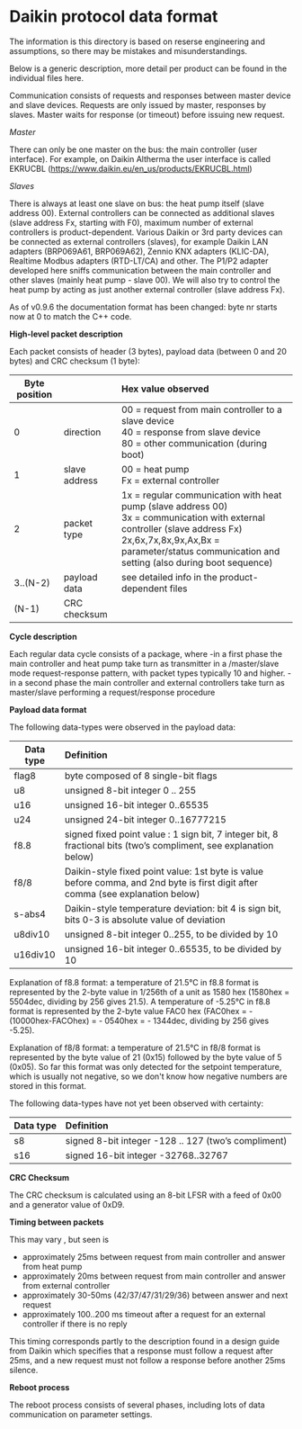 # Daikin protocol data format

The information is this directory is based on reserse engineering and assumptions, so there may be mistakes and misunderstandings.

Below is a generic description, more detail per product can be found in the individual files here.

Communication consists of requests and responses between master device and slave devices. Requests are only issued by master, responses by slaves. Master waits for response (or timeout) before issuing new request. 

*Master*

There can only be one master on the bus: the main controller (user interface). For example, on Daikin Altherma the user interface is called EKRUCBL (https://www.daikin.eu/en_us/products/EKRUCBL.html)

*Slaves*

There is always at least one slave on bus: the heat pump itself (slave address 00). External controllers can be connected as additional slaves (slave address Fx, starting with F0), maximum number of external controllers is product-dependent. Various Daikin or 3rd party devices can be connected as external controllers (slaves), for example Daikin LAN adapters (BRP069A61, BRP069A62), Zennio KNX adapters (KLIC-DA), Realtime Modbus adapters (RTD-LT/CA) and other.
The P1/P2 adapter developed here sniffs communication between the main controller and other slaves (mainly heat pump - slave 00). We will also try to control the heat pump by acting as just another external controller (slave address Fx).

As of v0.9.6 the documentation format has been changed: byte nr starts now at 0 to match the C++ code.

**High-level packet description**

Each packet consists of header (3 bytes), payload data (between 0 and 20 bytes) and CRC checksum (1 byte):


| Byte position       |             | Hex value observed         |
|---------------|:------------------------------|:---------------|
|  0            | direction                | 00 = request from main controller to a slave device<br>  40 = response from slave device<br> 80 = other communication (during boot)
|  1            | slave address                 | 00 = heat pump<br>Fx = external controller 
|  2            | packet type                   | 1x = regular communication with heat pump (slave address 00)  <br> 3x = communication with external controller (slave address Fx)  <br> 2x,6x,7x,8x,9x,Ax,Bx = parameter/status communication and setting (also during boot sequence)
|  3..(N-2)     | payload data                           | see detailed info in the product-dependent files
|  (N-1)        | CRC checksum                           | 


**Cycle description**

Each regular data cycle consists of a package, where
-in a first phase the main controller and heat pump take turn as transmitter in a /master/slave mode request-response pattern, with packet types typically 10 and higher. 
-in a second phase the main controller and external controllers take turn as master/slave performing a request/response procedure

**Payload data format**

The following data-types were observed in the payload data:

| Data type     | Definition                     |
|---------------|:-------------------------------|
| flag8         | byte composed of 8 single-bit flags
| u8            | unsigned 8-bit integer 0 .. 255
| u16           | unsigned 16-bit integer 0..65535
| u24           | unsigned 24-bit integer 0..16777215
| f8.8          | signed fixed point value : 1 sign bit, 7 integer bit, 8 fractional bits (two’s compliment, see explanation below)
| f8/8          | Daikin-style fixed point value: 1st byte is value before comma, and 2nd byte is first digit after comma (see explanation below)
| s-abs4        | Daikin-style temperature deviation: bit 4 is sign bit, bits 0-3 is absolute value of deviation
| u8div10       | unsigned 8-bit integer 0..255, to be divided by 10
| u16div10      | unsigned 16-bit integer 0..65535, to be divided by 10

Explanation of f8.8 format: a temperature of 21.5°C in f8.8 format is represented by the 2-byte value in 1/256th of a unit as 1580 hex (1580hex = 5504dec, dividing by 256 gives 21.5). A temperature of -5.25°C in f8.8 format is represented by the 2-byte value FAC0 hex (FAC0hex = - (10000hex-FACOhex) = - 0540hex = - 1344dec, dividing by 256 gives -5.25).

Explanation of f8/8 format: a temperature of 21.5°C in f8/8 format is represented by the byte value of 21 (0x15) followed by the byte value of 5 (0x05). So far this format was only detected for the setpoint temperature, which is usually not negative, so we don't know how negative numbers are stored in this format.

The following data-types have not yet been observed with certainty:

| Data type     | Definition                    |
|---------------|:------------------------------|
| s8            | signed 8-bit integer -128 .. 127 (two’s compliment)
| s16           | signed 16-bit integer -32768..32767

**CRC Checksum**

The CRC checksum is calculated using an 8-bit LFSR with a feed of 0x00 and a generator value of 0xD9.

**Timing between packets**

This may vary , but seen is
- approximately 25ms between request from main controller and answer from heat pump
- approximately 20ms between request from main controller and answer from external controller
- approximately 30-50ms (42/37/47/31/29/36) between answer and next request
- approximately 100..200 ms timeout after a request for an external controller if there is no reply

This timing corresponds partly to the description found in a design guide from Daikin which specifies that a response must follow a request after 25ms, and a new request must not follow a response before another 25ms silence.

**Reboot process**

The reboot process consists of several phases, including lots of data communication on parameter settings.
